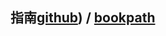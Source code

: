 ## 指南[github](https://github.com/thonyl19/Lab/tree/vuepress_1x/vuepress_1x/docs/%E6%8C%87%E5%8D%97)) / [bookpath](/指南/)
